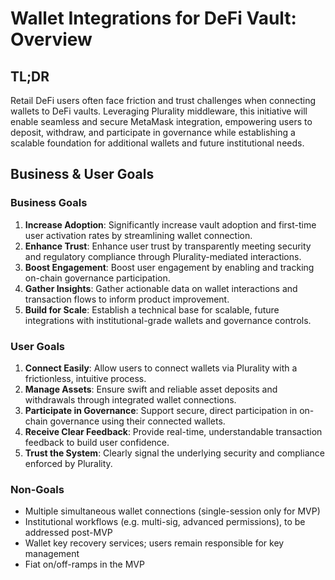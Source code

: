 # Wallet Integrations for DeFi Vault: Overview

## TL;DR

Retail DeFi users often face friction and trust challenges when connecting wallets to DeFi vaults. Leveraging Plurality middleware, this initiative will enable seamless and secure MetaMask integration, empowering users to deposit, withdraw, and participate in governance while establishing a scalable foundation for additional wallets and future institutional needs.

## Business & User Goals

### Business Goals

1. **Increase Adoption**: Significantly increase vault adoption and first-time user activation rates by streamlining wallet connection.
2. **Enhance Trust**: Enhance user trust by transparently meeting security and regulatory compliance through Plurality-mediated interactions.
3. **Boost Engagement**: Boost user engagement by enabling and tracking on-chain governance participation.
4. **Gather Insights**: Gather actionable data on wallet interactions and transaction flows to inform product improvement.
5. **Build for Scale**: Establish a technical base for scalable, future integrations with institutional-grade wallets and governance controls.

### User Goals

1. **Connect Easily**: Allow users to connect wallets via Plurality with a frictionless, intuitive process.
2. **Manage Assets**: Ensure swift and reliable asset deposits and withdrawals through integrated wallet connections.
3. **Participate in Governance**: Support secure, direct participation in on-chain governance using their connected wallets.
4. **Receive Clear Feedback**: Provide real-time, understandable transaction feedback to build user confidence.
5. **Trust the System**: Clearly signal the underlying security and compliance enforced by Plurality.

### Non-Goals

- Multiple simultaneous wallet connections (single-session only for MVP)
- Institutional workflows (e.g. multi-sig, advanced permissions), to be addressed post-MVP
- Wallet key recovery services; users remain responsible for key management
- Fiat on/off-ramps in the MVP